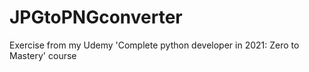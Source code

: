# JPGtoPNGconverter
Exercise from my Udemy 'Complete python developer in 2021: Zero to Mastery' course
